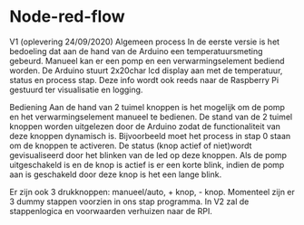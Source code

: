 # Node-red-flow

V1 (oplevering 24/09/2020)
Algemeen process
In de eerste versie is het bedoeling dat aan de hand van de Arduino een temperatuursmeting gebeurd. Manueel kan er een pomp en een verwarmingselement bediend worden.
De Arduino stuurt 2x20char lcd display aan met de temperatuur, status en process stap. Deze info wordt ook reeds naar de Raspberry Pi gestuurd ter visualisatie en logging.

Bediening
Aan de hand van 2 tuimel knoppen is het mogelijk om de pomp en het verwarmingselement manueel te bedienen. De stand van de 2 tuimel knoppen worden uitgelezen door de Arduino zodat de functionaliteit van deze knoppen dynamisch is. Bijvoorbeeld moet het process in stap 0 staan om de knoppen te activeren. De status (knop actief of niet)wordt gevisualiseerd door het blinken van de led op deze knoppen. Als de pomp uitgeschakeld is en de knop is actief is er een korte blink, indien de pomp aan is geschakeld door deze knop is het een lange blink. 

Er zijn ook 3 drukknoppen: manueel/auto, + knop, - knop. Momenteel zijn er 3 dummy stappen voorzien in ons stap programma. In V2 zal de stappenlogica en voorwaarden verhuizen naar de RPI. 

